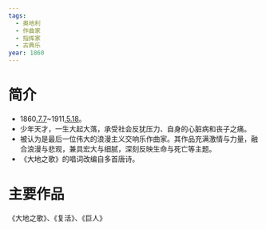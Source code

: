```yaml
---
tags:
  - 奥地利
  - 作曲家
  - 指挥家
  - 古典乐
year: 1860
---
```

# 简介

- 1860[.7.7](2024-07-07.md)~1911[.5.18](2024-05-18.md)。
- 少年天才，一生大起大落，承受社会反犹压力、自身的心脏病和丧子之痛。
- 被认为是最后一位伟大的浪漫主义交响乐作曲家。其作品充满激情与力量，融合浪漫与悲观，兼具宏大与细腻，深刻反映生命与死亡等主题。
- 《大地之歌》的唱词改编自多首唐诗。
# 主要作品

《大地之歌》、《复活》、《巨人》